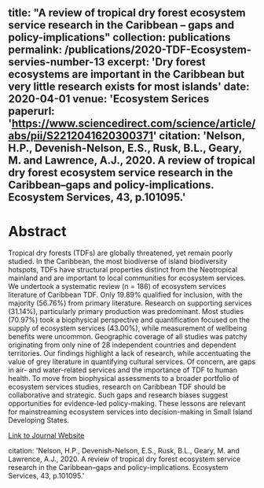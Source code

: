 title: "A review of tropical dry forest ecosystem service research in the Caribbean – gaps and policy-implications"
collection: publications
permalink: /publications/2020-TDF-Ecosystem-servies-number-13
excerpt: 'Dry forest ecosystems are important in the Caribbean but very little research exists for most islands'
date: 2020-04-01
venue: 'Ecosystem Serices
paperurl: 'https://www.sciencedirect.com/science/article/abs/pii/S2212041620300371'
citation: 'Nelson, H.P., Devenish-Nelson, E.S., Rusk, B.L., Geary, M. and Lawrence, A.J., 2020. A review of tropical dry forest ecosystem service research in the Caribbean–gaps and policy-implications. Ecosystem Services, 43, p.101095.'
---

# Abstract

Tropical dry forests (TDFs) are globally threatened, yet remain poorly studied. In the Caribbean, the most biodiverse of island biodiversity hotspots, TDFs have structural properties distinct from the Neotropical mainland and are important to local communities for ecosystem services. We undertook a systematic review (n = 186) of ecosystem services literature of Caribbean TDF. Only 19.89% qualified for inclusion, with the majority (56.76%) from primary literature. Research on supporting services (31.14%), particularly primary production was predominant. Most studies (70.97%) took a biophysical perspective and quantification focused on the supply of ecosystem services (43.00%), while measurement of wellbeing benefits were uncommon. Geographic coverage of all studies was patchy originating from only nine of 28 independent countries and dependent territories. Our findings highlight a lack of research, while accentuating the value of grey literature in quantifying cultural services. Of concern, are gaps in air- and water-related services and the importance of TDF to human health. To move from biophysical assessments to a broader portfolio of ecosystem services studies, research on Caribbean TDF should be collaborative and strategic. Such gaps and research biases suggest opportunities for evidence-led policy-making. These lessons are relevant for mainstreaming ecosystem services into decision-making in Small Island Developing States.

[Link to Journal Website](https://www.sciencedirect.com/science/article/abs/pii/S2212041620300371)

citation: 'Nelson, H.P., Devenish-Nelson, E.S., Rusk, B.L., Geary, M. and Lawrence, A.J., 2020. A review of tropical dry forest ecosystem service research in the Caribbean–gaps and policy-implications. Ecosystem Services, 43, p.101095.'
